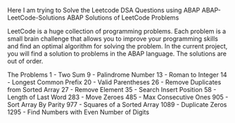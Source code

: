 Here I am trying to Solve the Leetcode DSA Questions using ABAP
ABAP-LeetCode-Solutions
ABAP Solutions of LeetCode Problems

LeetCode is a huge collection of programming problems. Each problem is a small brain challenge that allows you to improve your programming skills and find an optimal algorithm for solving the problem. In the current project, you will find a solution to problems in the ABAP language. The solutions are out of order.

The Problems 
1 - Two Sum
9 - Palindrome Number
13 - Roman to Integer
14 - Longest Common Prefix
20 - Valid Parentheses
26 - Remove Duplicates from Sorted Array
27 - Remove Element
35 - Search Insert Position
58 - Length of Last Word
283 - Move Zeroes
485 - Max Consecutive Ones
905 - Sort Array By Parity
977 - Squares of a Sorted Array
1089 - Duplicate Zeros
1295 - Find Numbers with Even Number of Digits
